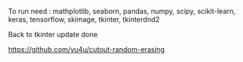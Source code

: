 To run need : mathplotlib,
seaborn,
pandas,
numpy,
scipy,
scikit-learn,
keras,
tensorflow,
skimage,
tkinter,
tkinterdnd2

Back to tkinter update done 

https://github.com/yu4u/cutout-random-erasing
